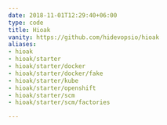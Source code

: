 ```yaml
---
date: 2018-11-01T12:29:40+06:00
type: code
title: Hioak
vanity: https://github.com/hidevopsio/hioak
aliases:
- hioak
- hioak/starter
- hioak/starter/docker
- hioak/starter/docker/fake
- hioak/starter/kube
- hioak/starter/openshift
- hioak/starter/scm
- hioak/starter/scm/factories

---
```

